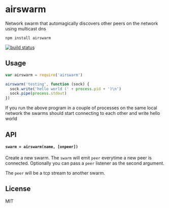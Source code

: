 # airswarm

Network swarm that automagically discovers other peers on the network using multicast dns

```
npm install airswarm
```

[![build status](http://img.shields.io/travis/mafintosh/airswarm.svg?style=flat)](http://travis-ci.org/mafintosh/airswarm)

## Usage

``` js
var airswarm = require('airswarm')

airswarm('testing', function (sock) {
  sock.write('hello world (' + process.pid + ')\n')
  sock.pipe(process.stdout)
})
```

If you run the above program in a couple of processes on the same local network
the swarms should start connecting to each other and write hello world

## API

#### `swarm = airswarm(name, [onpeer])`

Create a new swarm. The `swarm` will emit `peer` everytime a new peer
is connected. Optionally you can pass a `peer` listener as the second argument.

The `peer` will be a tcp stream to another swarm.

## License

MIT
